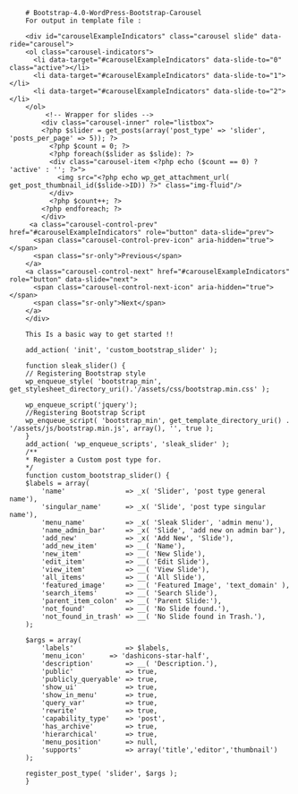 



		# Bootstrap-4.0-WordPress-Bootstrap-Carousel
		For output in template file :

		<div id="carouselExampleIndicators" class="carousel slide" data-ride="carousel">
		<ol class="carousel-indicators">
		  <li data-target="#carouselExampleIndicators" data-slide-to="0" class="active"></li>
		  <li data-target="#carouselExampleIndicators" data-slide-to="1"></li>
		  <li data-target="#carouselExampleIndicators" data-slide-to="2"></li>
		</ol>
			 <!-- Wrapper for slides -->
			<div class="carousel-inner" role="listbox">
			<?php $slider = get_posts(array('post_type' => 'slider', 'posts_per_page' => 5)); ?>
			  <?php $count = 0; ?>
			  <?php foreach($slider as $slide): ?>
			  <div class="carousel-item <?php echo ($count == 0) ? 'active' : ''; ?>">
				<img src="<?php echo wp_get_attachment_url( get_post_thumbnail_id($slide->ID)) ?>" class="img-fluid"/>
			  </div>
			  <?php $count++; ?>
			<?php endforeach; ?>
			</div>
		 <a class="carousel-control-prev" href="#carouselExampleIndicators" role="button" data-slide="prev">
		  <span class="carousel-control-prev-icon" aria-hidden="true"></span>
		  <span class="sr-only">Previous</span>
		</a>
		<a class="carousel-control-next" href="#carouselExampleIndicators" role="button" data-slide="next">
		  <span class="carousel-control-next-icon" aria-hidden="true"></span>
		  <span class="sr-only">Next</span>
		</a>
		</div>
		
		This Is a basic way to get started !!
		
		add_action( 'init', 'custom_bootstrap_slider' );

		function sleak_slider() {
		// Registering Bootstrap style
		wp_enqueue_style( 'bootstrap_min', get_stylesheet_directory_uri().'/assets/css/bootstrap.min.css' );

		wp_enqueue_script('jquery');
		//Registering Bootstrap Script
		wp_enqueue_script( 'bootstrap_min', get_template_directory_uri() . '/assets/js/bootstrap.min.js', array(), '', true );
		}
		add_action( 'wp_enqueue_scripts', 'sleak_slider' );
		/**
		* Register a Custom post type for.
		*/
		function custom_bootstrap_slider() {
		$labels = array(
			'name'               => _x( 'Slider', 'post type general name'),
			'singular_name'      => _x( 'Slide', 'post type singular name'),
			'menu_name'          => _x( 'Sleak Slider', 'admin menu'),
			'name_admin_bar'     => _x( 'Slide', 'add new on admin bar'),
			'add_new'            => _x( 'Add New', 'Slide'),
			'add_new_item'       => __( 'Name'),
			'new_item'           => __( 'New Slide'),
			'edit_item'          => __( 'Edit Slide'),
			'view_item'          => __( 'View Slide'),
			'all_items'          => __( 'All Slide'),
			'featured_image'     => __( 'Featured Image', 'text_domain' ),
			'search_items'       => __( 'Search Slide'),
			'parent_item_colon'  => __( 'Parent Slide:'),
			'not_found'          => __( 'No Slide found.'),
			'not_found_in_trash' => __( 'No Slide found in Trash.'),
		);

		$args = array(
			'labels'             => $labels,
			'menu_icon'	     => 'dashicons-star-half',
			'description'        => __( 'Description.'),
			'public'             => true,
			'publicly_queryable' => true,
			'show_ui'            => true,
			'show_in_menu'       => true,
			'query_var'          => true,
			'rewrite'            => true,
			'capability_type'    => 'post',
			'has_archive'        => true,
			'hierarchical'       => true,
			'menu_position'      => null,
			'supports'           => array('title','editor','thumbnail')
		);

		register_post_type( 'slider', $args );
		}
